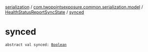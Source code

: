 [serialization](../../index.md) / [com.twopointsexposure.common.serialization.model](../index.md) / [HealthStatusReportSyncState](index.md) / [synced](./synced.md)

# synced

`abstract val synced: `[`Boolean`](https://kotlinlang.org/api/latest/jvm/stdlib/kotlin/-boolean/index.html)